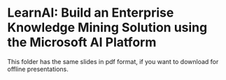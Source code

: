 # LearnAI: Build an Enterprise Knowledge Mining Solution using the Microsoft AI Platform

This folder has the same slides in pdf format, if you want to download for offline presentations.